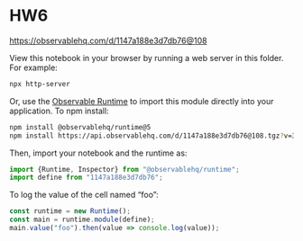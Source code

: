 # HW6

https://observablehq.com/d/1147a188e3d7db76@108

View this notebook in your browser by running a web server in this folder. For
example:

~~~sh
npx http-server
~~~

Or, use the [Observable Runtime](https://github.com/observablehq/runtime) to
import this module directly into your application. To npm install:

~~~sh
npm install @observablehq/runtime@5
npm install https://api.observablehq.com/d/1147a188e3d7db76@108.tgz?v=3
~~~

Then, import your notebook and the runtime as:

~~~js
import {Runtime, Inspector} from "@observablehq/runtime";
import define from "1147a188e3d7db76";
~~~

To log the value of the cell named “foo”:

~~~js
const runtime = new Runtime();
const main = runtime.module(define);
main.value("foo").then(value => console.log(value));
~~~
